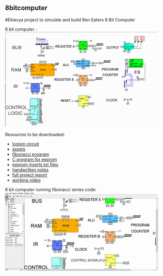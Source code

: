 ## 8bitcomputer
#Eklavya project to simulate and build Ben Eaters 8 Bit Computer

8 bit computer :
![](https://github.com/ninja3011/8bitcomputer/blob/master/asds.PNG)

Resources to be downloaded:

- [logism circuit](https://github.com/ninja3011/8bitcomputer/blob/master/8bitcomputer.circ)
- [assets](https://github.com/ninja3011/8bitcomputer/blob/master/assets.zip)
- [fibonacci program](https://github.com/ninja3011/8bitcomputer/blob/master/programs.zip)
- [C program for eeprom](https://github.com/ninja3011/8bitcomputer/blob/master/rom_inserts_programs.zip)
- [eeprom inserts txt files](https://github.com/ninja3011/8bitcomputer/blob/master/rom_inserts.zip)
- [handwritten notes](https://github.com/ninja3011/8bitcomputer/blob/master/assets.zip)
- [full project report](https://github.com/ninja3011/8bitcomputer/blob/master/8bitcomputer.docx)
- [working video](https://drive.google.com/file/d/1I9pkEEhcmzGA9qCnPIdLh6NQYxmB5jP2/view?usp=sharing)

8 bit computer running fibonacci series code:
![](https://github.com/ninja3011/8bitcomputer/blob/master/Logisim_%20main%20of%208bitcomputer%202020-06-13%2010-27-48.gif)



